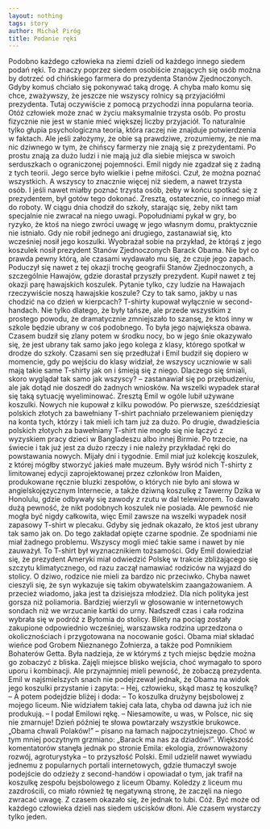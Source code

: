 ```yaml
---
layout: nothing
tags: story
author: Michał Piróg
title: Podanie ręki
---
```

Podobno każdego człowieka na ziemi dzieli od każdego innego siedem podań ręki. To znaczy poprzez siedem osobiście znających się osób można by dotrzeć od chińskiego farmera do prezydenta Stanów Zjednoczonych. Gdyby komuś chciało się pokonywać taką drogę. A chyba mało komu się chce, zważywszy, że jeszcze nie wszyscy rolnicy są przyjaciółmi prezydenta. Tutaj oczywiście z pomocą przychodzi inna popularna teoria. Otóż człowiek może znać w życiu maksymalnie trzysta osób. Po prostu fizycznie nie jest w stanie mieć większej liczby przyjaciół. To naturalnie tylko głupia psychologiczna teoria, która raczej nie znajduje potwierdzenia w faktach. Ale jeśli założymy, że obie są prawdziwe, zrozumiemy, że nie ma nic dziwnego w tym, że chińscy farmerzy nie znają się z prezydentami. Po prostu znają za dużo ludzi i nie mają już dla siebie miejsca w swoich serduszkach o ograniczonej pojemności.
Emil nigdy nie zgadzał się z żadną z tych teorii. Jego serce było wielkie i pełne miłości. Czuł, że można poznać wszystkich. A wszyscy to znacznie więcej niż siedem, a nawet trzysta osób. I jeśli nawet miałby poznać trzysta osób, żeby w końcu spotkać się z prezydentem, był gotów tego dokonać. Zresztą, ostatecznie, co innego miał do roboty. W ciągu dnia chodził do szkoły, starając się, żeby nikt tam specjalnie nie zwracał na niego uwagi. Popołudniami pykał w gry, bo ryzyko, że ktoś na niego zwróci uwagę w jego własnym domu, praktycznie nie istniało. Gdy nie robił jednego ani drugiego, zastanawiał się, kto wcześniej nosił jego koszulki.
Wyobrażał sobie na przykład, że którąś z jego koszulek nosił prezydent Stanów Zjednoczonych Barack Obama. Nie był co prawda pewny którą, ale czasami wydawało mu się, że czuje jego zapach. Poduczył się nawet z tej okazji trochę geografii Stanów Zjednoczonych, a szczególnie Hawajów, gdzie dorastał przyszły prezydent. Kupił nawet z tej okazji parę hawajskich koszulek. Pytanie tylko, czy ludzie na Hawajach rzeczywiście noszą hawajskie koszule? Czy to tak samo, jakby u nas chodzić na co dzień w kierpcach?
T-shirty kupował wyłącznie w second-handach. Nie tylko dlatego, że były tańsze, ale przede wszystkim z prostego powodu, że dramatycznie zmniejszało to szansę, że ktoś inny w szkole będzie ubrany w coś podobnego. To była jego największa obawa. Czasem budził się zlany potem w środku nocy, bo w jego śnie okazywało się, że jest ubrany tak samo jako jego kolega z klasy, którego spotkał w drodze do szkoły. Czasami sen się przedłużał i Emil budził się dopiero w momencie, gdy po wejściu do klasy widział, że wszyscy uczniowie w sali mają takie same T-shirty jak on i śmieją się z niego. Dlaczego się śmiali, skoro wyglądał tak samo jak wszyscy? – zastanawiał się po przebudzeniu, ale jak dotąd nie doszedł do żadnych wniosków. Na wszelki wypadek starał się taką sytuację wyeliminować.
Zresztą Emil w ogóle lubił używane koszulki. Nowych nie kupował z kilku powodów. Po pierwsze, sześćdziesiąt polskich złotych za bawełniany T-shirt pachniało przelewaniem pieniędzy na konta tych, którzy i tak mieli ich tam już za dużo. Po drugie, dwadzieścia polskich złotych za bawełniany T-shirt nie mogło się nie łączyć z wyzyskiem pracy dzieci w Bangladeszu albo innej Birmie. Po trzecie, na świecie i tak już jest za dużo rzeczy i nie należy przykładać ręki do powstawania nowych.
Mijały dni i tygodnie. Emil miał już kolekcję koszulek, z której mógłby stworzyć jakieś małe muzeum. Były wśród nich T-shirty z limitowanej edycji zaprojektowanej przez członków Iron Maiden, produkowane ręcznie bluzki zespołów, o których nie było ani słowa w angielskojęzycznym Internecie, a także dziwną koszulkę z Tawerny Dzika w Honolulu, gdzie odbywały się zawody z rzutu w dal telewizorem. To dawało dużą pewność, że nikt podobnych koszulek nie posiada. Ale pewność nie mogła być nigdy całkowita, więc Emil zawsze na wszelki wypadek nosił zapasowy T-shirt w plecaku. Gdyby się jednak okazało, że ktoś jest ubrany tak samo jak on. Do tego zakładał opięte czarne spodnie. Ze spodniami nie miał żadnego problemu. Wszyscy mogli mieć takie same i nawet by nie zauważył. To T-shirt był wyznacznikiem tożsamości.
Gdy Emil dowiedział się, że prezydent Ameryki miał odwiedzić Polskę w trakcie zbliżającego się szczytu klimatycznego, od razu zaczął namawiać rodziców na wyjazd do stolicy. O dziwo, rodzice nie mieli za bardzo nic przeciwko. Chyba nawet cieszyli się, że syn wykazuje się takim obywatelskim zaangażowaniem. A przecież wiadomo, jaka jest ta dzisiejsza młodzież. Dla nich polityka jest gorsza niż poliamoria. Bardziej wierzyli w głosowanie w internetowych sondach niż we wrzucanie kartki do urny.
Nadszedł czas i cała rodzina wybrała się w podróż z Bytomia do stolicy. Bilety na pociąg zostały zakupione odpowiednio wcześniej, warszawska rodzina uprzedzona o okolicznościach i przygotowana na nocowanie gości. Obama miał składać wieńce pod Grobem Nieznanego Żołnierza, a także pod Pomnikiem Bohaterów Getta. Była nadzieja, że w którymś z tych miejsc będzie można go zobaczyć z bliska.
Zajęli miejsce blisko wejścia, choć wymagało to sporo uporu i kombinacji. Ale przynajmniej mieli pewność, że zobaczą prezydenta. Emil w najśmielszych snach nie podejrzewał jednak, że Obama na widok jego koszulki przystanie i zapyta:
– Hej, człowieku, skąd masz tę koszulkę? – A potem podejdzie bliżej i doda: – To koszulka drużyny bejsbolowej z mojego liceum. Nie widziałem takiej cała lata, chyba od dawna już ich nie produkują. – I podał Emilowi rękę. – Niesamowite, u was, w Polsce, nic się nie zmarnuje!
Dzień później te słowa powtarzały wszystkie brukowce. „Obama chwali Polaków!” – pisano na łamach najpoczytniejszego. Choć w tym mniej poczytnym grzmiano: „Barack ma nas za dziadów!”. Większość komentatorów stanęła jednak po stronie Emila: ekologia, zrównoważony rozwój, agroturystyka – to przyszłość Polski.
Emil udzielił nawet wywiadu jednemu z popularnych portali internetowych, gdzie tłumaczył swoje podejście do odzieży z second-handów i opowiadał o tym, jak trafił na koszulkę zespołu bejsbolowego z liceum Obamy. Koledzy z liceum mu zazdrościli, co miało również tę negatywną stronę, że zaczęli na niego zwracać uwagę. Z czasem okazało się, że jednak to lubi. Cóż. Być może od każdego człowieka dzieli nas siedem uścisków dłoni. Ale czasem wystarczy tylko jeden.
